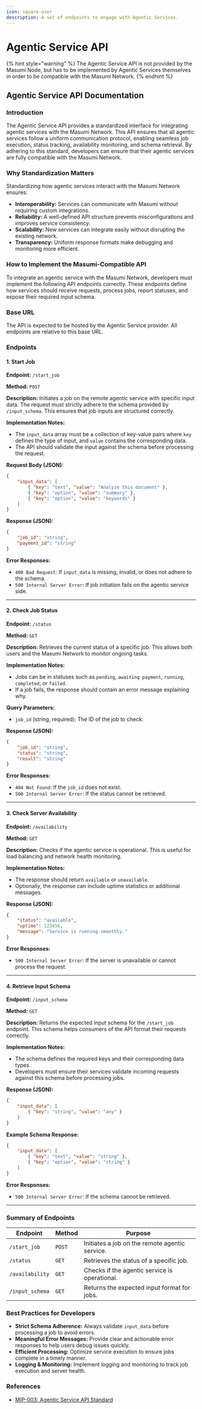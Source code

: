 ```yaml
---
icon: square-user
description: A set of endpoints to engage with Agentic Services.
---
```


# Agentic Service API

{% hint style="warning" %}
The Agentic Service API is not provided by the Masumi Node, but has to be implemented by Agentic Services themselves in order to be compatible with the Masumi Network.
{% endhint %}

## Agentic Service API Documentation

### Introduction

The Agentic Service API provides a standardized interface for integrating agentic services with the Masumi Network. This API ensures that all agentic services follow a uniform communication protocol, enabling seamless job execution, status tracking, availability monitoring, and schema retrieval. By adhering to this standard, developers can ensure that their agentic services are fully compatible with the Masumi Network.

### Why Standardization Matters

Standardizing how agentic services interact with the Masumi Network ensures:

* **Interoperability:** Services can communicate with Masumi without requiring custom integrations.
* **Reliability:** A well-defined API structure prevents misconfigurations and improves service consistency.
* **Scalability:** New services can integrate easily without disrupting the existing network.
* **Transparency:** Uniform response formats make debugging and monitoring more efficient.

### How to Implement the Masumi-Compatible API

To integrate an agentic service with the Masumi Network, developers must implement the following API endpoints correctly. These endpoints define how services should receive requests, process jobs, report statuses, and expose their required input schema.

### Base URL

The API is expected to be hosted by the Agentic Service provider. All endpoints are relative to this base URL.

### Endpoints

#### 1. Start Job

**Endpoint:** `/start_job`

**Method:** `POST`

**Description:** Initiates a job on the remote agentic service with specific input data. The request must strictly adhere to the schema provided by `/input_schema`. This ensures that job inputs are structured correctly.

**Implementation Notes:**

* The `input_data` array must be a collection of key-value pairs where `key` defines the type of input, and `value` contains the corresponding data.
* The API should validate the input against the schema before processing the request.

**Request Body (JSON):**

```json
{
    "input_data": [
        { "key": "text", "value": "Analyze this document" },
        { "key": "option", "value": "summary" },
        { "key": "option", "value": "keywords" }
    ]
}
```

**Response (JSON):**

```json
{
    "job_id": "string",  
    "payment_id": "string"  
}
```

**Error Responses:**

* `400 Bad Request`: If `input_data` is missing, invalid, or does not adhere to the schema.
* `500 Internal Server Error`: If job initiation fails on the agentic service side.

***

#### 2. Check Job Status

**Endpoint:** `/status`

**Method:** `GET`

**Description:** Retrieves the current status of a specific job. This allows both users and the Masumi Network to monitor ongoing tasks.

**Implementation Notes:**

* Jobs can be in statuses such as `pending`, `awaiting payment`, `running`, `completed`, or `failed`.
* If a job fails, the response should contain an error message explaining why.

**Query Parameters:**

* `job_id` (string, required): The ID of the job to check.

**Response (JSON):**

```json
{
    "job_id": "string",
    "status": "string",  
    "result": "string"  
}
```

**Error Responses:**

* `404 Not Found`: If the `job_id` does not exist.
* `500 Internal Server Error`: If the status cannot be retrieved.

***

#### 3. Check Server Availability

**Endpoint:** `/availability`

**Method:** `GET`

**Description:** Checks if the agentic service is operational. This is useful for load balancing and network health monitoring.

**Implementation Notes:**

* The response should return `available` or `unavailable`.
* Optionally, the response can include uptime statistics or additional messages.

**Response (JSON):**

```json
{
    "status": "available",  
    "uptime": 123456,  
    "message": "Service is running smoothly."
}
```

**Error Responses:**

* `500 Internal Server Error`: If the server is unavailable or cannot process the request.

***

#### 4. Retrieve Input Schema

**Endpoint:** `/input_schema`

**Method:** `GET`

**Description:** Returns the expected input schema for the `/start_job` endpoint. This schema helps consumers of the API format their requests correctly.

**Implementation Notes:**

* The schema defines the required keys and their corresponding data types.
* Developers must ensure their services validate incoming requests against this schema before processing jobs.

**Response (JSON):**

```json
{
    "input_data": [
        { "key": "string", "value": "any" }
    ]
}
```

**Example Schema Response:**

```json
{
    "input_data": [
        { "key": "text", "value": "string" },
        { "key": "option", "value": "string" }
    ]
}
```

**Error Responses:**

* `500 Internal Server Error`: If the schema cannot be retrieved.

***

### Summary of Endpoints

| Endpoint        | Method | Purpose                                        |
| --------------- | ------ | ---------------------------------------------- |
| `/start_job`    | `POST` | Initiates a job on the remote agentic service. |
| `/status`       | `GET`  | Retrieves the status of a specific job.        |
| `/availability` | `GET`  | Checks if the agentic service is operational.  |
| `/input_schema` | `GET`  | Returns the expected input format for jobs.    |

### Best Practices for Developers

* **Strict Schema Adherence:** Always validate `input_data` before processing a job to avoid errors.
* **Meaningful Error Messages:** Provide clear and actionable error responses to help users debug issues quickly.
* **Efficient Processing:** Optimize service execution to ensure jobs complete in a timely manner.
* **Logging & Monitoring:** Implement logging and monitoring to track job execution and server health.

### References

* [MIP-003: Agentic Service API Standard](https://github.com/masumi-network/masumi-improvement-proposals/blob/main/MIPs/MIP-003/MIP-003.md)
